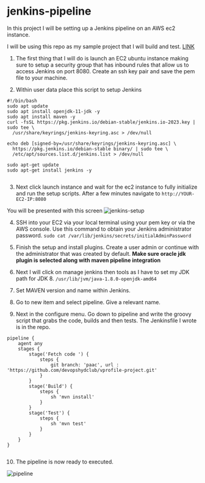 # jenkins-pipeline

In this project I will be setting up a Jenkins pipeline on an AWS ec2 instance. 

I will be using this repo as my sample project that I will build and test. [LINK](https://github.com/devopshydclub/vprofile-project/tree/paac)
1. The first thing that I will do is launch an EC2 ubuntu instance making sure to setup a security group that has inbound rules that allow us to access Jenkins on port 8080. Create an ssh key pair and save the pem file to your machine. 

2. Within user data place this script to setup Jenkins 

```
#!/bin/bash
sudo apt update
sudo apt install openjdk-11-jdk -y
sudo apt install maven -y
curl -fsSL https://pkg.jenkins.io/debian-stable/jenkins.io-2023.key | sudo tee \
  /usr/share/keyrings/jenkins-keyring.asc > /dev/null
  
echo deb [signed-by=/usr/share/keyrings/jenkins-keyring.asc] \
  https://pkg.jenkins.io/debian-stable binary/ | sudo tee \
  /etc/apt/sources.list.d/jenkins.list > /dev/null

sudo apt-get update
sudo apt-get install jenkins -y


```

3. Next click launch instance and wait for the ec2 instance to fully initialize and run the setup scripts. After a few minutes navigate to ``` http://YOUR-EC2-IP:8080 ```

You will be presented with this screen
![jenkins-setup](https://github.com/josiah34/jenkins-pipeline/assets/25124463/47b837a7-f199-49ed-b53d-4121822fbb51)

4. SSH into your EC2 via your local terminal using your pem key or via the AWS console. Use this command to obtain your Jenkins administrator password. ```sudo cat /var/lib/jenkins/secrets/initialAdminPassword```

5. Finish the setup and install plugins. Create a user admin or continue with the administrator that was created by default. **Make sure oracle jdk plugin is selected along with maven pipeline integration** 
6. Next I will click on manage jenkins then tools as I have to set my JDK path for JDK 8. ```/usr/lib/jvm/java-1.8.0-openjdk-amd64```
7. Set MAVEN version and name within Jenkins. 
8. Go to new item and select pipeline. Give a relevant name. 
9. Next in the configure menu. Go down to pipeline and write the groovy script that grabs the code, builds and then tests. The Jenkinsfile I wrote is in the repo. 

```
pipeline {
    agent any
    stages {
        stage('Fetch code ') {
            steps {
                git branch: 'paac', url : 'https://github.com/devopshydclub/vprofile-project.git'
            }
        }
        stage('Build') {
            steps {
                sh 'mvn install'
            }
        }
        stage('Test') {
            steps {
                sh 'mvn test'
            }
        }
    }
}


```

10. The pipeline is now ready to executed.

![pipeline](https://github.com/josiah34/jenkins-pipeline/assets/25124463/17cb8577-f104-4e1e-9818-c69ae40f2879)

